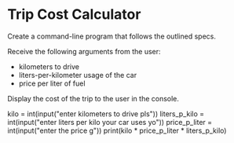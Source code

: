 # Trip Cost Calculator

Create a command-line program that follows the outlined specs.

Receive the following arguments from the user:

- kilometers to drive
- liters-per-kilometer usage of the car 
- price per liter of fuel

Display the cost of the trip to the user in the console.

kilo = int(input("enter kilometers to drive pls"))
liters_p_kilo = int(input("enter liters per kilo your car uses yo"))
price_p_liter = int(input("enter the price g"))
print(kilo * price_p_liter * liters_p_kilo)
